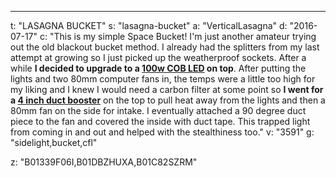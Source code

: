 ---
t: "LASAGNA BUCKET"
s: "lasagna-bucket"
a: "VerticalLasagna"
d: "2016-07-17"
c: "This is my simple Space Bucket! I'm just another amateur trying out the old blackout bucket method. I already had the splitters from my last attempt at growing so I just picked up the weatherproof sockets. After a while <strong>I decided to upgrade to a <a href='https://www.amazon.com/Chanzon-6000K-6500K-Intensity-Components-Lighting/dp/B01DBZHUXA/ref=as_li_ss_tl?ie=UTF8&linkCode=ll1&tag=spacbuck-20&linkId=952a3982939de19dac4e0377c0cf3dd8'>100w COB LED</a> on top</strong>.
    After putting the lights and two 80mm computer fans in, the temps were a little too high for my liking and I knew I would need a carbon filter at some point so <strong>I went for a <a href='https://www.amazon.com/VIVOSUN-Inline-Booster-Noise-Grounded/dp/B01C82SZRM/ref=as_li_ss_tl?ie=UTF8&linkCode=ll1&tag=spacbuck-20&linkId=89b359ae48663d70993c7eeb7f445edb'>4 inch duct booster</a></strong> on the top to pull heat away from the lights and then a 80mm fan on the side for intake. I eventually attached a 90 degree duct piece to the fan and covered the inside with duct tape. This trapped light from coming in and out and helped with the stealthiness too."
v: "3591"
g: "sidelight,bucket,cfl"

z: "B01339F06I,B01DBZHUXA,B01C82SZRM"
